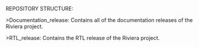 REPOSITORY STRUCTURE:

  \>Documentation_release: Contains all of the documentation releases of the Riviera project.
  
  \>RTL_release: Contains the RTL release of the Riviera project.
